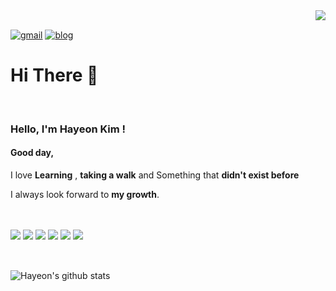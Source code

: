 <div align="right">
<img src="https://komarev.com/ghpvc/?username=hayeonkimm&&style=flat-square" align="right" />
</div>  


<br/>  

[![gmail](https://img.shields.io/badge/Gmail-EA4335?style=flat-square&logo=Gmail&logoColor=white)](https://mail.google.com/mail/u/0/?fs=1&tf=cm&source=mailto&to=hayeon.data@gmail.com)
[![blog](https://img.shields.io/badge/Blog-FFA500?style=flat-square&logo=rss&logoColor=white)](https://summerlaftel07.tistory.com/)


# Hi There 👋  
<br>
<!-- <a href="https://github.com/hayeonkimm" target="_blank">
<img src=https://img.shields.io/badge/github-%2324292e.svg?&style=for-the-badge&logo=github&logoColor=white alt=github style="margin-bottom: 5px;" />
</a>
 -->






### Hello, I'm Hayeon Kim !

#### Good day,


I love **Learning** , **taking a walk** and Something that **didn't exist before**

I always look forward to **my growth**. <br><br><br>







  

<div style='float:left'>

<img src="https://img.shields.io/badge/javascript-%23323330.svg?style=for-the-badge&logo=javascript&logoColor=%23F7DF1E"/>
 <img src ="https://img.shields.io/badge/python-3670A0?style=for-the-badge&logo=python&logoColor=ffdd54"/>
<img src="https://img.shields.io/badge/node.js-6DA55F?style=for-the-badge&logo=node.js&logoColor=white"/>
<img src= "https://img.shields.io/badge/MongoDB-%234ea94b.svg?style=for-the-badge&logo=mongodb&logoColor=white"/>
<img src= "https://img.shields.io/badge/git-%23F05033.svg?style=for-the-badge&logo=git&logoColor=white"/>
<img src= "https://img.shields.io/badge/docker-%230db7ed.svg?style=for-the-badge&logo=docker&logoColor=white"/>


 


</div>

<br/>  
<br>
<br>


![Hayeon's github stats](https://github-readme-stats.vercel.app/api?username=hayeonkimm&show_icons=true&theme=cobalt&hide=contribs,prs)




<br/>  

<!-- Here are some ideas to get you started:

- 🔭 I’m currently working on ...
- 🌱 I’m currently learning ...
- 👯 I’m looking to collaborate on ...
- 🤔 I’m looking for help with ...
- 💬 Ask me about ...
- 📫 How to reach me: ...
- 😄 Pronouns: ...
- ⚡ Fun fact: ...
- ...
-->
